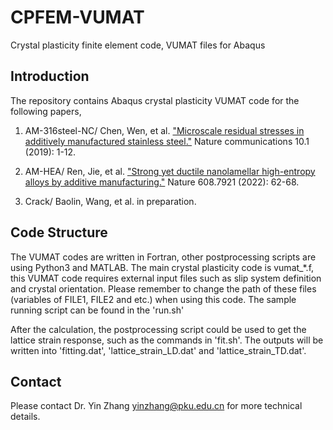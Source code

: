 # CPFEM-VUMAT
Crystal plasticity finite element code, VUMAT files for Abaqus

## Introduction
The repository contains Abaqus crystal plasticity VUMAT code for the following papers, 
1. AM-316steel-NC/		Chen, Wen, et al. ["Microscale residual stresses in additively manufactured stainless steel."](https://www.nature.com/articles/s41467-019-12265-8) Nature communications 10.1 (2019): 1-12.

2. AM-HEA/ Ren, Jie, et al. ["Strong yet ductile nanolamellar high-entropy alloys by additive manufacturing."](https://www.nature.com/articles/s41586-022-04914-8) Nature 608.7921 (2022): 62-68.

3. Crack/ Baolin, Wang, et al. in preparation.

## Code Structure
The VUMAT codes are written in Fortran, other postprocessing scripts are using Python3 and MATLAB. The main crystal plasticity code is vumat_*.f, this VUMAT code requires external input files such as slip system definition and crystal orientation. Please remember to change the path of these files (variables of FILE1, FILE2 and etc.) when using this code. The sample running script can be found in the 'run.sh'

After the calculation, the postprocessing script could be used to get the lattice strain response, such as the commands in 'fit.sh'. The outputs will be written into 'fitting.dat', 'lattice_strain_LD.dat' and 'lattice_strain_TD.dat'.

## Contact
Please contact Dr. Yin Zhang yinzhang@pku.edu.cn for more technical details.
